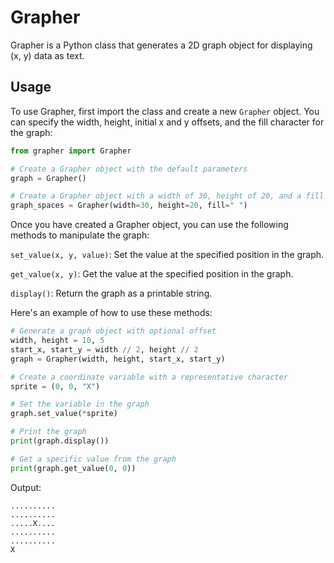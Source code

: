 # Grapher

Grapher is a Python class that generates a 2D graph object for displaying (x, y) data as text.

## Usage

To use Grapher, first import the class and create a new `Grapher` object. You
can specify the width, height, initial x and y offsets, and the fill character for the
graph:

```python
from grapher import Grapher

# Create a Grapher object with the default parameters
graph = Grapher()

# Create a Grapher object with a width of 30, height of 20, and a fill character of space " ".
graph_spaces = Grapher(width=30, height=20, fill=" ")
```

Once you have created a Grapher object, you can use the following methods to manipulate the graph:

`set_value(x, y, value)`: Set the value at the specified position in the graph.

`get_value(x, y)`: Get the value at the specified position in the graph.

`display()`: Return the graph as a printable string.

Here's an example of how to use these methods:

```python
# Generate a graph object with optional offset
width, height = 10, 5
start_x, start_y = width // 2, height // 2
graph = Grapher(width, height, start_x, start_y)

# Create a coordinate variable with a representative character
sprite = (0, 0, "X")

# Set the variable in the graph
graph.set_value(*sprite)

# Print the graph
print(graph.display())

# Get a specific value from the graph
print(graph.get_value(0, 0))

```

Output:

```
..........
..........
.....X....
..........
..........
X
```
